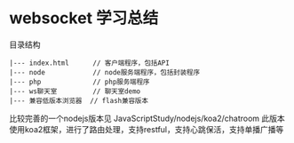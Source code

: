 # websocket 学习总结

目录结构

```
|--- index.html      // 客户端程序，包括API
|--- node            // node服务端程序，包括封装程序
|--- php             // php服务端程序
|--- ws聊天室         // 聊天室demo
|--- 兼容低版本浏览器  // flash兼容版本
```

比较完善的一个nodejs版本见  JavaScriptStudy/nodejs/koa2/chatroom
此版本使用koa2框架，进行了路由处理，支持restful，支持心跳保活，支持单播广播等
